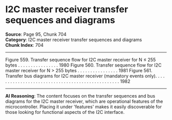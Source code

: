# I2C master receiver transfer sequences and diagrams

**Source**: Page 95, Chunk 704  
**Category**: I2C master receiver transfer sequences and diagrams  
**Chunk Index**: 704

---

Figure 559. Transfer sequence flow for I2C master receiver for N ≤ 255 bytes . . . . . . . . . . . . . . . . 1980
Figure 560. Transfer sequence flow for I2C master receiver for N > 255 bytes . . . . . . . . . . . . . . . . 1981
Figure 561. Transfer bus diagrams for I2C master receiver
(mandatory events only). . . . . . . . . . . . . . . . . . . . . . . . . . . . . . . . . . . . . . . . . . . . . . . . . 1982

---

**AI Reasoning**: The content focuses on the transfer sequences and bus diagrams for the I2C master receiver, which are operational features of the microcontroller. Placing it under 'features' makes it easily discoverable for those looking for functional aspects of the I2C interface.
